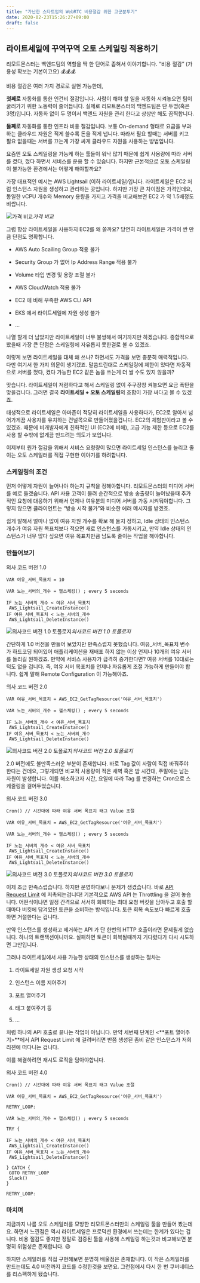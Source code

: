 ```yaml
---
title: "가난한 스타트업의 WebRTC 비용절감 위한 고군분투기"
date: 2020-02-23T15:26:27+09:00
draft: false
---
```


## 라이트세일에 꾸역꾸역 오토 스케일링 적용하기

리모트몬스터는 백엔드팀의 역할을 딱 한 단어로 좁혀서 이야기합니다. “비용 절감” (가용성 확보는 기본이고요) 💰💰💰

비용 절감은 여러 가지 경로로 실현 가능한데,

**첫째로** 자동화를 통한 인건비 절감입니다. 사람이 해야 할 일을 자동화 시켜놓으면 팀이 굴러가기 위한 노동력이 줄어듭니다. 실제로 리모트몬스터의 백엔드팀은 단 두명(혹은 3명)입니다. 자동화 없이 두 명이서 백엔드 자원을 관리 한다고 상상만 해도 끔찍합니다.

**둘째로** 자동화를 통한 인프라 비용 절감입니다. 보통 On-demand 형태로 요금을 부과하는 클라우드 자원은 적게 쓸수록 돈을 적게 냅니다. 따라서 필요 할때는 서버를 키고 필요 없을때는 서버를 끄는게 가장 싸게 클라우드 자원을 사용하는 방법입니다.

요즘엔 오토 스케일링을 가능케 하는 툴들이 워낙 많기 때문에 쉽게 사용량에 따라 서버를 켰다, 껐다 하면서 서비스를 운용 할 수 있습니다. 하지만 근본적으로 오토 스케일링이 불가능한 환경에서는 어떻게 해야할까요?

가장 대표적인 예시는 AWS Lightsail (이하 라이트세일)입니다. 라이트세일은 EC2 처럼 인스턴스 자원을 생성하고 관리하는 곳입니다. 하지만 가장 큰 차이점은 가격인데요, 동일한 vCPU 개수와 Memory 용량을 가지고 가격을 비교해보면 EC2 가 약 1.5배정도 비쌉니다.

![가격 비교](https://cdn-images-1.medium.com/max/2000/1*5DSAlIfWFsEJcrGBHcXlrA.png)*가격 비교*

그럼 항상 라이트세일을 사용하지 EC2를 왜 쓸까요? 당연히 라이트세일은 가격이 싼 만큼 단점도 명확합니다.

* AWS Auto Scailing Group 적용 불가

* Security Group 가 없어 Ip Address Range 적용 불가

* Volume 타입 변경 및 용량 조절 불가

* AWS CloudWatch 적용 불가

* EC2 에 비해 부족한 AWS CLI API

* EKS 에서 라이트세일에 자원 생성 불가

* …

나열 할게 더 남았지만 라이트세일이 너무 불쌍해서 여기까지만 하겠습니다. 종합적으로 봤을때 가장 큰 단점은 스케일링에 자유롭지 못한걸로 볼 수 있겠죠.

이렇게 보면 라이트세일을 대체 왜 쓰나? 하면서도 가격을 보면 충분히 매력적입니다. 다만 여기서 한 가지 의문이 생기겠죠. 말씀드린대로 스케일링에 제한이 있다면 자동적으로 서버를 껐다, 켰다 가능한 EC2 같은 놈을 쓰는게 더 쌀 수도 있지 않을까?

맞습니다. 라이트세일이 저렴하다고 해서 스케일링 없이 주구장창 켜놓으면 요금 폭탄을 맞을겁니다. 그러면 결국 **라이트세일 + 오토 스케일링**의 조합이 가장 싸다고 볼 수 있겠죠.

태생적으로 라이트세일은 아마존이 적당히 라이트세일을 사용하다가, EC2로 알아서 넘어가게끔 사용자를 유치하는 건널목으로 만들어졌을겁니다. EC2의 체험판이라고 볼 수 있겠죠. 때문에 비개발자에게 친화적인 UI (EC2에 비해), 고급 기능 제한 등으로 EC2를 사용 할 수밖에 없게끔 만드려는 의도가 보입니다.

이제부터 원가 절감을 위해서 서비스 요청량이 많으면 라이트세일 인스턴스를 늘리고 줄이는 오토 스케일러를 직접 구현한 이야기를 하려합니다.

### 스케일링의 조건

먼저 어떻게 자원이 늘어나야 하는지 규칙을 정해야합니다. 리모트몬스터의 미디어 서버를 예로 들겠습니다. API 사용 고객이 몰려 순간적으로 방송 송출량이 늘어났을때 추가적인 요청에 대응하기 위해서 언제나 여유분의 미디어 서버를 가동 시켜둬야합니다. 그렇지 않으면 클라이언트는 “방송 시작 불가”와 비슷한 에러 메시지를 받겠죠.

쉽게 말해서 얼마나 많이 여유 자원 개수를 확보 해 둘지 정하고, Idle 상태의 인스턴스 개수가 여유 자원 목표치보다 적으면 새로 인스턴스를 가동시키고, 만약 Idle 상태의 인스턴스가 너무 많다 싶으면 여유 목표치만큼 남도록 줄이는 작업을 해야합니다.

### 만들어보기

의사 코드 버전 1.0

    VAR 여유_서버_목표치 = 10

    VAR 노는_서버의_개수 = 헬스체킹() ; every 5 seconds

    IF 노는_서버의_개수 < 여유_서버_목표치
     AWS_Lightsail_CreateInstance()
    IF 여유_서버_목표치 < 노는_서버의_개수
     AWS_Lightsail_DeleteInstance()

![의사코드 버전 1.0 토폴로지](https://cdn-images-1.medium.com/max/2000/1*U66j3YYM_Ew8JSTKXrQzvA.png)*의사코드 버전 1.0 토폴로지*

간단하게 1.0 버전을 만들어 보았지만 만족스럽지 못했습니다. 여유_서버_목표치 변수가 하드코딩 되어있어 애플리케이션을 재배포 하지 않는 이상 언제나 10개의 여유 서버를 돌리길 원하겠죠. 만약에 서비스 사용자가 급격히 증가한다면? 여유 서버를 10대로는 턱도 없을 겁니다. 즉, 여유 서버 목표치를 언제나 자유롭게 조절 가능하게 만들어야 합니다. 쉽게 말해 Remote Configuration 이 가능해야죠.

의사 코드 버전 2.0

    VAR 여유_서버_목표치 = AWS_EC2_GetTagResource('여유_서버_목표치')

    VAR 노는_서버의_개수 = 헬스체킹() ; every 5 seconds

    IF 노는_서버의_개수 < 여유_서버_목표치
     AWS_Lightsail_CreateInstance()
    IF 여유_서버_목표치 < 노는_서버의_개수
     AWS_Lightsail_DeleteInstance()

![의사코드 버전 2.0 토폴로지](https://cdn-images-1.medium.com/max/2000/1*l3lWiNmLO-fBJ5DixiIPWg.png)*의사코드 버전 2.0 토폴로지*

2.0 버전에도 불만족스러운 부분이 존재합니다. 바로 Tag 값이 사람이 직접 바꿔주야 한다는 건데요, 그렇게되면 비교적 사용량이 적은 새벽 혹은 밤 시간대, 주말에는 남는 자원이 발생합니다. 이를 해소하고자 시간, 요일에 따라 Tag 를 변경하는 Cron으로 스케줄링을 걸어두었습니다.

의사 코드 버전 3.0

    Cron() // 시간대에 따라 여유 서버 목표치 태그 Value 조절

    VAR 여유_서버_목표치 = AWS_EC2_GetTagResource('여유_서버_목표치')

    VAR 노는_서버의_개수 = 헬스체킹() ; every 5 seconds

    IF 노는_서버의_개수 < 여유_서버_목표치
     AWS_Lightsail_CreateInstance()
    IF 여유_서버_목표치 < 노는_서버의_개수
     AWS_Lightsail_DeleteInstance()

![의사코드 버전 3.0 토폴로지](https://cdn-images-1.medium.com/max/2064/1*lDXETqKY8qoVKcchmQ_ofw.png)*의사코드 버전 3.0 토폴로지*

이제 조금 만족스럽습니다. 하지만 운영하다보니 문제가 생겼습니다. 바로 [API Request Limit](https://docs.aws.amazon.com/AWSEC2/latest/APIReference/throttling.html) 에 저촉되는겁니다! 기본적으로 AWS API 는 Throttling 을 걸어 놓습니다. 어떤식이냐면 일정 간격으로 서서히 회복하는 최대 요청 버킷을 담아두고 호출 할때마다 버킷에 담겨있던 토큰을 소비하는 방식입니다. 토큰 회복 속도보다 빠르게 호출하면 거절한다는 겁니다.

만약 인스턴스를 생성하고 제거하는 API 가 단 한번의 HTTP 호출이라면 문제될게 없습니다. 하나의 트랜잭션이니까요. 실패하면 토큰이 회복될때까지 기다렸다가 다시 시도하면 그만입니다.

그러나 라이트세일에서 사용 가능한 상태의 인스턴스를 생성하는 절차는

1. 라이트세일 자원 생성 요청 시작

1. 인스턴스 이름 지어주기

1. 포트 열어주기

1. 태그 붙여주기 등

1. …

처럼 하나의 API 호출로 끝나는 작업이 아닙니다. 만약 세번째 단계인 <**포트 열어주기>**에서 API Request Limit 에 걸려버리면 반쯤 생성된 좀비 같은 인스턴스가 저희 리젼에 떠다니는 겁니다.

이를 해결하려면 재시도 로직을 담아야합니다.

의사 코드 버전 4.0

    Cron() // 시간대에 따라 여유 서버 목표치 태그 Value 조절

    VAR 여유_서버_목표치 = AWS_EC2_GetTagResource('여유_서버_목표치')

    RETRY_LOOP:

    VAR 노는_서버의_개수 = 헬스체킹() ; every 5 seconds

    TRY {

    IF 노는_서버의_개수 < 여유_서버_목표치
     AWS_Lightsail_CreateInstance()
    IF 여유_서버_목표치 < 노는_서버의_개수
     AWS_Lightsail_DeleteInstance()
     
    } CATCH {
     GOTO RETRY_LOOP
     Slack()
    }

    RETRY_LOOP:

### 마치며

지금까지 나름 오토 스케일러를 모방한 리모트몬스터만의 스케일링 툴을 만들어 봤는데요. 하면서 느낀점은 역시 라이트세일은 프로덕션 환경에서 쓰는데는 한계가 있다는 겁니다. 비용 절감도 좋지만 정말로 검증된 툴을 사용해 스케일링 하는것과 비교해보면 분명히 위험성은 존재합니다. 😃

하지만 스케일러를 직접 구현해보면 분명히 배울점은 존재합니다. 이 작은 스케일러를 만드는데도 4.0 버전까지 코드를 수정한것을 보면요. 그런점에서 다시 한 번 쿠버네티스를 리스펙하게 됐습니다.
